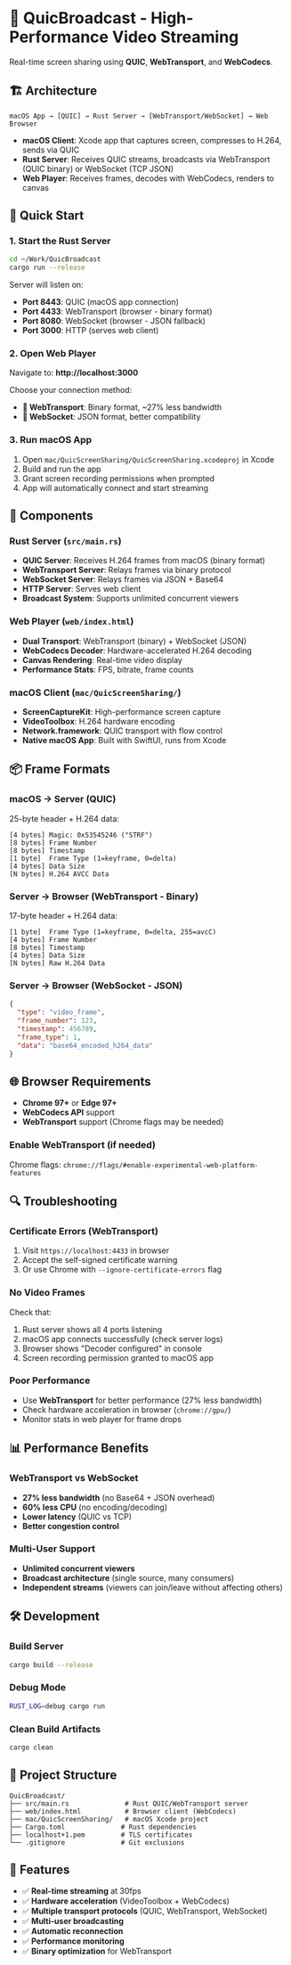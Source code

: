# 🚀 QuicBroadcast - High-Performance Video Streaming

Real-time screen sharing using **QUIC**, **WebTransport**, and **WebCodecs**.

## 🏗️ Architecture

```
macOS App → [QUIC] → Rust Server → [WebTransport/WebSocket] → Web Browser
```

- **macOS Client**: Xcode app that captures screen, compresses to H.264, sends via QUIC
- **Rust Server**: Receives QUIC streams, broadcasts via WebTransport (QUIC binary) or WebSocket (TCP JSON)
- **Web Player**: Receives frames, decodes with WebCodecs, renders to canvas

## 🚀 Quick Start

### 1. Start the Rust Server
```bash
cd ~/Work/QuicBroadcast
cargo run --release
```

Server will listen on:
- **Port 8443**: QUIC (macOS app connection)
- **Port 4433**: WebTransport (browser - binary format)
- **Port 8080**: WebSocket (browser - JSON fallback)
- **Port 3000**: HTTP (serves web client)

### 2. Open Web Player
Navigate to: **http://localhost:3000**

Choose your connection method:
- **🚀 WebTransport**: Binary format, ~27% less bandwidth
- **🔌 WebSocket**: JSON format, better compatibility

### 3. Run macOS App
1. Open `mac/QuicScreenSharing/QuicScreenSharing.xcodeproj` in Xcode
2. Build and run the app
3. Grant screen recording permissions when prompted
4. App will automatically connect and start streaming

## 🔧 Components

### Rust Server (`src/main.rs`)
- **QUIC Server**: Receives H.264 frames from macOS (binary format)
- **WebTransport Server**: Relays frames via binary protocol
- **WebSocket Server**: Relays frames via JSON + Base64
- **HTTP Server**: Serves web client
- **Broadcast System**: Supports unlimited concurrent viewers

### Web Player (`web/index.html`)
- **Dual Transport**: WebTransport (binary) + WebSocket (JSON)
- **WebCodecs Decoder**: Hardware-accelerated H.264 decoding
- **Canvas Rendering**: Real-time video display
- **Performance Stats**: FPS, bitrate, frame counts

### macOS Client (`mac/QuicScreenSharing/`)
- **ScreenCaptureKit**: High-performance screen capture
- **VideoToolbox**: H.264 hardware encoding
- **Network.framework**: QUIC transport with flow control
- **Native macOS App**: Built with SwiftUI, runs from Xcode

## 📦 Frame Formats

### macOS → Server (QUIC)
25-byte header + H.264 data:
```
[4 bytes] Magic: 0x53545246 ("STRF")
[8 bytes] Frame Number
[8 bytes] Timestamp
[1 byte]  Frame Type (1=keyframe, 0=delta)
[4 bytes] Data Size
[N bytes] H.264 AVCC Data
```

### Server → Browser (WebTransport - Binary)
17-byte header + H.264 data:
```
[1 byte]  Frame Type (1=keyframe, 0=delta, 255=avcC)
[4 bytes] Frame Number
[8 bytes] Timestamp
[4 bytes] Data Size
[N bytes] Raw H.264 Data
```

### Server → Browser (WebSocket - JSON)
```json
{
  "type": "video_frame",
  "frame_number": 123,
  "timestamp": 456789,
  "frame_type": 1,
  "data": "base64_encoded_h264_data"
}
```

## 🌐 Browser Requirements

- **Chrome 97+** or **Edge 97+**
- **WebCodecs API** support
- **WebTransport** support (Chrome flags may be needed)

### Enable WebTransport (if needed)
Chrome flags: `chrome://flags/#enable-experimental-web-platform-features`

## 🔍 Troubleshooting

### Certificate Errors (WebTransport)
1. Visit `https://localhost:4433` in browser
2. Accept the self-signed certificate warning
3. Or use Chrome with `--ignore-certificate-errors` flag

### No Video Frames
Check that:
1. Rust server shows all 4 ports listening
2. macOS app connects successfully (check server logs)
3. Browser shows "Decoder configured" in console
4. Screen recording permission granted to macOS app

### Poor Performance
- Use **WebTransport** for better performance (27% less bandwidth)
- Check hardware acceleration in browser (`chrome://gpu/`)
- Monitor stats in web player for frame drops

## 📊 Performance Benefits

### WebTransport vs WebSocket
- **27% less bandwidth** (no Base64 + JSON overhead)
- **60% less CPU** (no encoding/decoding)
- **Lower latency** (QUIC vs TCP)
- **Better congestion control**

### Multi-User Support
- **Unlimited concurrent viewers**
- **Broadcast architecture** (single source, many consumers)
- **Independent streams** (viewers can join/leave without affecting others)

## 🛠️ Development

### Build Server
```bash
cargo build --release
```

### Debug Mode
```bash
RUST_LOG=debug cargo run
```

### Clean Build Artifacts
```bash
cargo clean
```

## 📁 Project Structure

```
QuicBroadcast/
├── src/main.rs              # Rust QUIC/WebTransport server
├── web/index.html           # Browser client (WebCodecs)
├── mac/QuicScreenSharing/   # macOS Xcode project
├── Cargo.toml              # Rust dependencies
├── localhost+1.pem         # TLS certificates
└── .gitignore              # Git exclusions
```

## 🎯 Features

- ✅ **Real-time streaming** at 30fps
- ✅ **Hardware acceleration** (VideoToolbox + WebCodecs)
- ✅ **Multiple transport protocols** (QUIC, WebTransport, WebSocket)
- ✅ **Multi-user broadcasting**
- ✅ **Automatic reconnection**
- ✅ **Performance monitoring**
- ✅ **Binary optimization** for WebTransport